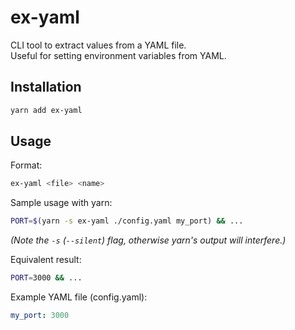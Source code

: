 # ex-yaml
CLI tool to extract values from a YAML file.  
Useful for setting environment variables from YAML.

## Installation
```bash
yarn add ex-yaml
```

## Usage

Format:
```bash
ex-yaml <file> <name>
```

Sample usage with yarn:

```bash
PORT=$(yarn -s ex-yaml ./config.yaml my_port) && ...
```
<i>(Note the `-s` (`--silent`) flag, otherwise yarn's output will interfere.)</i>

Equivalent result:
```bash
PORT=3000 && ...
```

Example YAML file (config.yaml):
```yaml
my_port: 3000
```
